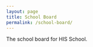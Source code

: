 ```yaml
---
layout: page
title: School Board
permalink: /school-board/
---
```


The school board for HIS School.

